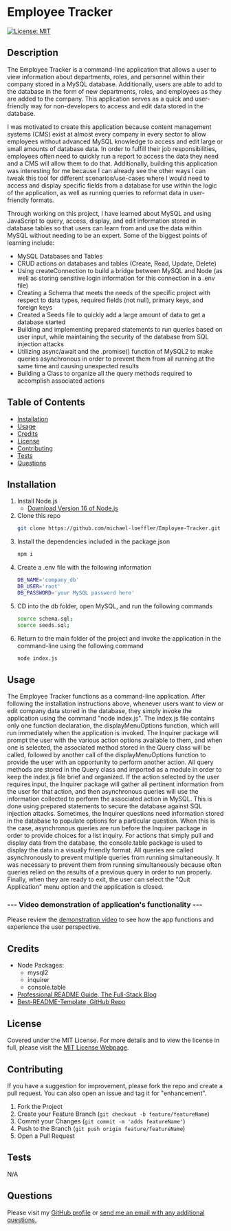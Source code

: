 # Employee Tracker

[![License: MIT](https://img.shields.io/badge/License-MIT-yellow.svg)](https://opensource.org/licenses/MIT)

## Description
    
The Employee Tracker is a command-line application that allows a user to view information about departments, roles, and personnel within their company stored in a MySQL database. Additionally, users are able to add to the database in the form of new departments, roles, and employees as they are added to the company.  This application serves as a quick and user-friendly way for non-developers to access and edit data stored in the database. 

I was motivated to create this application because content management systems (CMS) exist at almost every company in every sector to allow employees without advanced MySQL knowledge to access and edit large or small amounts of database data. In order to fulfill their job responsibilities, employees often need to quickly run a report to access the data they need and a CMS will allow them to do that. Additionally, building this application was interesting for me because I can already see the other ways I can tweak this tool for different scenarios/use-cases where I would need to access and display specific fields from a database for use within the logic of the application, as well as running queries to reformat data in user-friendly formats.

Through working on this project, I have learned about MySQL and using JavaScript to query, access, display, and edit information stored in database tables so that users can learn from and use the data within MySQL without needing to be an expert. Some of the biggest points of learning include:

* MySQL Databases and Tables
* CRUD actions on databases and tables (Create, Read, Update, Delete)
* Using createConnection to build a bridge between MySQL and Node (as well as storing sensitive login information for this connection in a .env file)
* Creating a Schema that meets the needs of the specific project with respect to data types, required fields (not null), primary keys, and foreign keys
* Created a Seeds file to quickly add a large amount of data to get a database started
* Building and implementing prepared statements to run queries based on user input, while maintaining the security of the database from SQL injection attacks
* Utilizing async/await and the .promise() function of MySQL2 to make queries asynchronous in order to prevent them from all running at the same time and causing unexpected results
* Building a Class to organize all the query methods required to accomplish associated actions

## Table of Contents
        
- [Installation](#installation)
- [Usage](#usage)
- [Credits](#credits)
- [License](#license)
- [Contributing](#contributing)
- [Tests](#tests)
- [Questions](#questions)
 
## Installation
            
1. Install Node.js
    - [Download Version 16 of Node.js](https://nodejs.org/download/release/v16.18.0/node-v16.18.0-x64.msi)
2. Clone this repo
   ```sh
   git clone https://github.com/michael-loeffler/Employee-Tracker.git
   ```
3. Install the dependencies included in the package.json
   ```sh
   npm i
   ```
4. Create a .env file with the following information
   ```sh
   DB_NAME='company_db'
   DB_USER='root'
   DB_PASSWORD='your MySQL password here'
   ```
5. CD into the db folder, open MySQL, and run the following commands 
   ```sh
   source schema.sql;
   source seeds.sql;
   ```
6. Return to the main folder of the project and invoke the application in the command-line using the following command
   ```sh
   node index.js
   ```
    
## Usage
    
The Employee Tracker functions as a command-line application. After following the installation instructions above, whenever users want to view or edit company data stored in the database, they simply invoke the application using the command "node index.js". The index.js file contains only one function declaration, the displayMenuOptions function, which will run immediately when the application is invoked. The Inquirer package will prompt the user with the various action options available to them, and when one is selected, the associated method stored in the Query class will be called, followed by another call of the displayMenuOptions function to provide the user with an opportunity to perform another action. All query methods are stored in the Query class and imported as a module in order to keep the index.js file brief and organized. If the action selected by the user requires input, the Inquirer package will gather all pertinent information from the user for that action, and then asynchronous queries will use the information collected to perform the associated action in MySQL. This is done using prepared statements to secure the database against SQL injection attacks. Sometimes, the Inquirer questions need information stored in the database to populate options for a particular question. When this is the case, asynchronous queries are run before the Inquirer package in order to provide choices for a list inquiry. For actions that simply pull and display data from the database, the console.table package is used to display the data in a visually friendly format. All queries are called asynchronously to prevent multiple queries from running simultaneously. It was necessary to prevent them from running simultaneously because often queries relied on the results of a previous query in order to run properly. Finally, when they are ready to exit, the user can select the "Quit Application" menu option and the application is closed. 

### --- Video demonstration of application's functionality ---

Please review the [demonstration video](https://drive.google.com/file/d/1dSsi_oiSJlcqlLNsLiJ_bnjVmjV61LOx/view) to see how the app functions and experience the user perspective.
    
## Credits

- Node Packages:
    - mysql2
    - inquirer
    - console.table
- [Professional README Guide, The Full-Stack Blog](https://coding-boot-camp.github.io/full-stack/github/professional-readme-guide)
- [Best-README-Template, GitHub Repo](https://github.com/othneildrew/Best-README-Template/blob/master/BLANK_README.md)

## License
    
Covered under the MIT License. For more details and to view the license in full, please visit the [MIT License Webpage](https://choosealicense.com/licenses/mit/).

## Contributing
    
If you have a suggestion for improvement, please fork the repo and create a pull request. You can also open an issue and tag it for "enhancement".
1. Fork the Project
2. Create your Feature Branch (`git checkout -b feature/featureName`)
3. Commit your Changes (`git commit -m 'adds featureName'`)
4. Push to the Branch (`git push origin feature/featureName`)
5. Open a Pull Request
    
## Tests

N/A

## Questions

Please visit my [GitHub profile](https://github.com/michael-loeffler) or [send me an email with any additional questions.](mailto:michaelloeffler23@gmail.com)